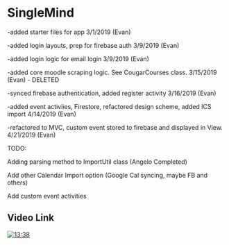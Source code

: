 # SingleMind

-added starter files for app 3/1/2019 (Evan)

-added login layouts, prep for firebase auth 3/9/2019 (Evan)

-added login logic for email login 3/9/2019 (Evan)

-added core moodle scraping logic. See CougarCourses class. 3/15/2019 (Evan) - DELETED 

-synced firebase authentication, added register activity 3/16/2019 (Evan)

-added event activiies, Firestore, refactored design scheme, added ICS import 4/14/2019 (Evan)

-refactored to MVC, custom event stored to firebase and displayed in View. 4/21/2019 (Evan)

TODO:
  
  Adding parsing method to ImportUtil class (Angelo Completed)
  
  Add other Calendar Import option (Google Cal syncing, maybe FB and others)
  
  Add custom event activities
  


## Video Link

[![13:38](http://img.youtube.com/vi/tGOWCTqwyck/0.jpg)](http://www.youtube.com/watch?v=tGOWCTqwyck "SingleMind")
